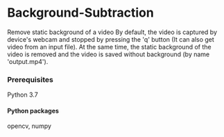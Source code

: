 # Background-Subtraction
Remove static background of a video
By default, the video is captured by device's webcam and stopped by pressing the 'q' button (It can also get video from an input file). At the same time, the static background of the video is removed and the video is saved without background (by name 'output.mp4').

### Prerequisites
Python 3.7
#### Python packages
opencv, numpy

